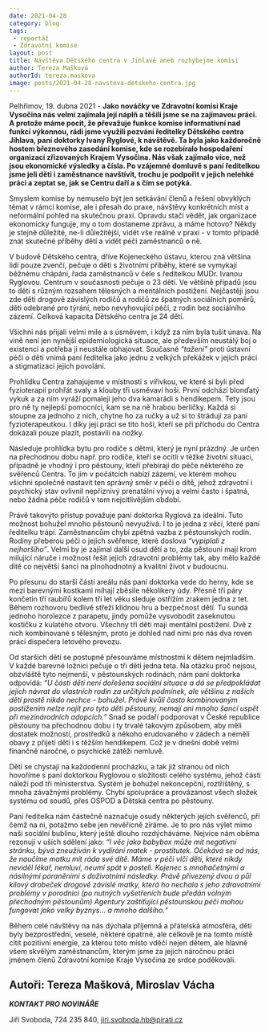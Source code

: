 ```yaml
---
date: 2021-04-28
category: blog
tags:
 - reportáž
 - Zdravotní komise
layout: post
title: Návštěva Dětského centra v Jihlavě aneb rozhýbejme komisi
author: Tereza Mašková
authorId: tereza.maskova
image: posts/2021-04-28-navsteva-detskeho-centra.jpg
---
```


Pelhřimov, 19. dubna 2021 - **Jako nováčky ve Zdravotní komisi Kraje Vysočina nás velmi zajímala její náplň a těšili jsme se na zajímavou práci. A protože máme pocit, že převažuje funkce komise informativní nad funkcí výkonnou, rádi jsme využili pozvání ředitelky Dětského centra Jihlava, paní doktorky Ivany Ryglové, k návštěvě. Ta byla jako každoročně hostem březnového zasedání komise, kde se rozebíralo hospodaření organizací zřizovaných Krajem Vysočina. Nás však zajímalo více, než jsou ekonomické výsledky a čísla. Po vzájemné domluvě s paní ředitelkou jsme jeli děti i zaměstnance navštívit, trochu je podpořit v jejich nelehké práci a zeptat se, jak se Centru daří a s čím se potýká.**

Smyslem komise by nemuselo být jen setkávání členů a řešení obvyklých témat v rámci komise, ale i přesah do praxe, návštěvy konkrétních míst a neformální pohled na skutečnou praxi. Opravdu stačí vědět, jak organizace ekonomicky funguje, my o tom dostaneme zprávu, a máme hotovo? Někdy je stejně důležité, ne-li důležitější, vidět vše reálně v praxi - v tomto případě znát skutečné příběhy dětí a vidět péči zaměstnanců o ně. 

V budově Dětského centra, dříve Kojeneckého ústavu, kterou zná většina lidí pouze zvenčí, pečuje o děti s životními příběhy, které se vymykají běžnému chápání, řada zaměstnanců v čele s ředitelkou MUDr. Ivanou Ryglovou. Centrum v současnosti pečuje o 23 dětí. Ve většině případů jsou to děti s různým rozsahem tělesných a mentálních postižení. Nejčastěji jsou zde děti drogově závislých rodičů a rodičů ze špatných sociálních poměrů, děti odebrané pro týrání, nebo nevyhovující péči, z rodin bez sociálního zázemí. Celková kapacita Dětského centra je 24 dětí. 

Všichni nás přijali velmi mile a s úsměvem, i když za ním byla tušit únava. Na vině není jen nynější epidemiologická situace, ale především neustálý boj o existenci a potřeba ji neustále obhajovat. Současné *“tažení”* proti ústavní péči o děti vnímá paní ředitelka jako jednu z velkých překážek v jejich práci a stigmatizaci jejich povolání. 

Prohlídku Centra zahajujeme v místnosti s vířivkou, ve které si byli před fyzioterapií prohřát svaly a klouby tři usměvaví hoši. První odchází blonďatý vykuk a za ním vyráží pomaleji jeho dva kamarádi s hendikepem. Tety jsou pro ně ty nejlepší pomocníci, kam se na ně hrabou berličky. Každá si stoupne za jednoho z nich, chytne ho za ručky a už si to štrádují za paní fyzioterapeutkou. I díky její práci se tito hoši, kteří se při příchodu do Centra dokázali pouze plazit, postavili na nožky. 

Následuje prohlídka bytu pro rodiče s dětmi, který je nyní prázdný. Je určen na přechodnou dobu např. pro rodiče, kteří se ocitli v těžké životní situaci, případně je vhodný i pro pěstouny, kteří přebírají do péče některého ze svěřenců Centra. To jim v počátcích nabízí zázemí, ve kterém mohou všichni společně nastavit ten správný směr v péči o dítě, jehož zdravotní i psychický stav ovlivnil nepříznivý prenatální vývoj a velmi často i špatná, nebo žádná péče rodičů v tom nejcitlivějším období.

Právě takovýto přístup považuje paní doktorka Ryglová za ideální. Tuto možnost bohužel mnoho pěstounů nevyužívá. I to je jedna z věcí, které paní ředitelku trápí. Zaměstnancům chybí zpětná vazba z pěstounských rodin. Rodiny přeberou péči o jejich svěřence, které doslova *“vypiplali z nejhoršího”*. Velmi by je zajímal další osud dětí a to, zda pěstouni mají krom milující náruče i možnost řešit jejich zdravotní problémy tak, aby mělo každé dítě co největší šanci na plnohodnotný a kvalitní život v budoucnu. 

Po přesunu do starší části areálu nás paní doktorka vede do herny, kde se mezi barevnými kostkami míhají zběsile několikery údy. Přesně tři páry končetin tří raubířů kolem tří let věku sleduje ostřížím zrakem jedna z tet. Během rozhovoru bedlivě střeží klidnou hru a bezpečnost dětí. Tu sundá jednoho horolezce z parapetu, jindy pomůže vysvobodit zaseknutou kostičku z kulatého otvoru. Všechny tři děti mají mentální postižení. Dvě z nich kombinované s tělesným, proto je dohled nad nimi pro nás dva roven práci dispečera letového provozu. 

Od starších dětí se postupně přesouváme místnostmi k dětem nejmladším. V každé barevné ložnici pečuje o tři děti jedna teta. Na otázku proč nejsou, obzvláště tyto nejmenší, v pěstounských rodinách, nám paní doktorka odpovídá: *“U části dětí není dořešena sociální situace a dá se předpokládat jejich návrat do vlastních rodin za určitých podmínek, ale většinu z našich dětí prostě nikdo nechce - bohužel. Právě kvůli často kombinovaným postižením nelze najít pro tyto děti pěstouny, nemají ani mnoho šancí uspět při mezinárodních adopcích.”* Snad se podaří podporovat v České republice pěstouny na přechodnou dobu i ty trvalé takovým způsobem, aby měli dostatek možností, prostředků a někoho erudovaného v zádech a neměli obavy z přijetí dětí i s těžším hendikepem. Což je v dnešní době velmi finančně náročné, o psychické zátěži nemluvě.

Děti se chystají na každodenní procházku, a tak již stranou od nich hovoříme s paní doktorkou Ryglovou o složitosti celého systému, jehož části náleží pod tři ministerstva. Systém je bohužel nekoncepční, roztříštěný, s mnoha závažnými problémy. Chybí spolupráce a provázanost všech složek systému od soudů, přes OSPOD a Dětská centra po pěstouny.

Paní ředitelka nám částečně naznačuje osudy některých jejích svěřenců, při čemž na ni, potažmo sebe jen nevěřícně zíráme. Je to pro nás výlet mimo naši sociální bublinu, který ještě dlouho rozdýcháváme. Nejvíce nám oběma rezonují v uších sdělení jako: *“I věc jako babybox může mít negativní stránku, bývá zneužíván k vydírání matek - prostitutek. Očekává se od nás, že naučíme matku mít ráda své dítě. Máme v péči vlčí děti, které nikdy neviděl lékař, nemluví, neumí spát v posteli. Kojenec s mnohačetnými a násilnými poraněními s doživotními následky. Právě přivezený dvou a půl kilový drobeček drogově závislé matky, která ho nechala s jeho zdravotními problémy v porodnici (po nutných vyšetřeních bude předán volným přechodným pěstounům) Agentury zaštiťující pěstounskou péči mohou fungovat jako velký byznys… a mnoho dalšího.“*

Během celé návštěvy na nás dýchala příjemná a přátelská atmosféra, děti byly bezprostřední, veselé, některé opatrné, ale celkově je na tomto místě cítit pozitivní energie, za kterou toto místo vděčí nejen dětem, ale hlavně všem skvělým zaměstnancům, kterým jsme za jejich náročnou práci jménem členů Zdravotní komise Kraje Vysočina ze srdce poděkovali.

Autoři: Tereza Mašková, Miroslav Vácha
---

***KONTAKT PRO NOVINÁŘE*** 

Jiří Svoboda, 724 235 840, <jiri.svoboda.hb@pirati.cz>
